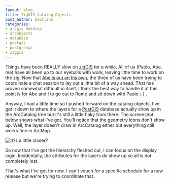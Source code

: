 ```yaml
---
layout: blog
title: ZigGIS Catalog Objects
post_author: bdollins
categories:
- arcgis desktop
- arcobjects
- database
- postgis
- postgresql
- ziggis
---
```


Things have been REALLY slow on <a href="http://code.google.com/p/ziggis">zigGIS</a> for a while. All of us (Paolo, Abe, me) have all been up to our eyeballs with work, leaving little time to work on the zig. Now that <a href="http://www.digital-pulp.com/">Abe is out on his own</a>, the three of us have been trying to coordinate a chat session to lay out a little bit of a way ahead. That has proven somewhat difficult in itself. I think the best way to handle it at this point is for Abe and I to go out to Rome and sit down with Paolo ;-) .

Anyway, I had a little time so I pushed forward on the catalog objects. I've got it down to where the layers for a <a href="http://postgis.refractions.net/">PostGIS</a> database actually show up in the ArcCatalog tree but it's still a little flaky from there. The screenshot below shows what I've got. You'll notice that the geometry icons don't show up. Well, the layer doesn't draw in ArcCatalog either but everything still works fine in ArcMap.

<img alt="It?s a little closer?" src="http://geobabble.files.wordpress.com/2007/07/zigcatalog.png" />

So now that I've got the hierarchy fleshed out, I can focus on the display logic. Incidentally, the attributes for the layers do show up so all is not completely lost.

That's what I've got for now. I can't vouch for a specific schedule for a new release but we're trying to coordinate that.